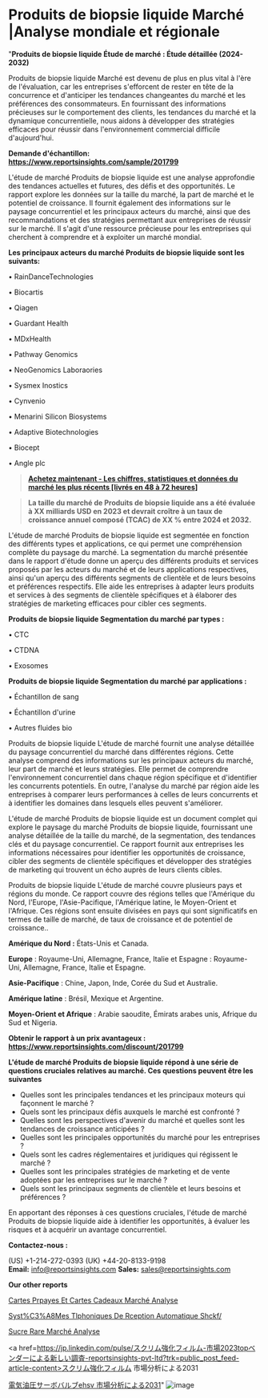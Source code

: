 # Produits de biopsie liquide Marché |Analyse mondiale et régionale

"<strong>Produits de biopsie liquide Étude de marché : Étude détaillée (2024-2032)</strong>

Produits de biopsie liquide Marché est devenu de plus en plus vital à l'ère de l'évaluation, car les entreprises s'efforcent de rester en tête de la concurrence et d'anticiper les tendances changeantes du marché et les préférences des consommateurs. En fournissant des informations précieuses sur le comportement des clients, les tendances du marché et la dynamique concurrentielle, nous aidons à développer des stratégies efficaces pour réussir dans l'environnement commercial difficile d'aujourd'hui.

<strong>Demande d'échantillon: <a href=https://www.reportsinsights.com/sample/201799>https://www.reportsinsights.com/sample/201799</a></strong>

L'étude de marché Produits de biopsie liquide est une analyse approfondie des tendances actuelles et futures, des défis et des opportunités. Le rapport explore les données sur la taille du marché, la part de marché et le potentiel de croissance. Il fournit également des informations sur le paysage concurrentiel et les principaux acteurs du marché, ainsi que des recommandations et des stratégies permettant aux entreprises de réussir sur le marché. Il s'agit d'une ressource précieuse pour les entreprises qui cherchent à comprendre et à exploiter un marché mondial.

<strong>Les principaux acteurs du marché Produits de biopsie liquide sont les suivants:</strong>

• RainDanceTechnologies

• Biocartis

• Qiagen

• Guardant Health

• MDxHealth

• Pathway Genomics

• NeoGenomics Laboraories

• Sysmex Inostics

• Cynvenio

• Menarini Silicon Biosystems

• Adaptive Biotechnologies

• Biocept

• Angle plc
<blockquote><a href=https://www.reportsinsights.com/buynow/201799><span style=text-decoration: underline;><strong>Achetez maintenant - Les chiffres, statistiques et données du marché les plus récents [livrés en 48 à 72 heures]</strong></span></a></blockquote>
<blockquote><span style=text-decoration: underline;><strong>La taille du marché de Produits de biopsie liquide ans a été évaluée à XX milliards USD en 2023 et devrait croître à un taux de croissance annuel composé (TCAC) de XX % entre 2024 et 2032.</strong></span></blockquote>
L'étude de marché Produits de biopsie liquide est segmentée en fonction des différents types et applications, ce qui permet une compréhension complète du paysage du marché. La segmentation du marché présentée dans le rapport d'étude donne un aperçu des différents produits et services proposés par les acteurs du marché et de leurs applications respectives, ainsi qu'un aperçu des différents segments de clientèle et de leurs besoins et préférences respectifs. Elle aide les entreprises à adapter leurs produits et services à des segments de clientèle spécifiques et à élaborer des stratégies de marketing efficaces pour cibler ces segments.

<strong>Produits de biopsie liquide Segmentation du marché par types :</strong>

• CTC

• CTDNA

• Exosomes

<strong>Produits de biopsie liquide Segmentation du marché par applications :</strong>

• Échantillon de sang

• Échantillon d'urine

• Autres fluides bio

Produits de biopsie liquide L'étude de marché fournit une analyse détaillée du paysage concurrentiel du marché dans différentes régions. Cette analyse comprend des informations sur les principaux acteurs du marché, leur part de marché et leurs stratégies. Elle permet de comprendre l'environnement concurrentiel dans chaque région spécifique et d'identifier les concurrents potentiels. En outre, l'analyse du marché par région aide les entreprises à comparer leurs performances à celles de leurs concurrents et à identifier les domaines dans lesquels elles peuvent s'améliorer.

L'étude de marché Produits de biopsie liquide est un document complet qui explore le paysage du marché Produits de biopsie liquide, fournissant une analyse détaillée de la taille du marché, de la segmentation, des tendances clés et du paysage concurrentiel. Ce rapport fournit aux entreprises les informations nécessaires pour identifier les opportunités de croissance, cibler des segments de clientèle spécifiques et développer des stratégies de marketing qui trouvent un écho auprès de leurs clients cibles.

Produits de biopsie liquide L'étude de marché couvre plusieurs pays et régions du monde. Ce rapport couvre des régions telles que l'Amérique du Nord, l'Europe, l'Asie-Pacifique, l'Amérique latine, le Moyen-Orient et l'Afrique. Ces régions sont ensuite divisées en pays qui sont significatifs en termes de taille de marché, de taux de croissance et de potentiel de croissance..

<strong>Amérique du Nord :</strong> États-Unis et Canada.

<strong>Europe</strong> : Royaume-Uni, Allemagne, France, Italie et Espagne : Royaume-Uni, Allemagne, France, Italie et Espagne.

<strong>Asie-Pacifique</strong> : Chine, Japon, Inde, Corée du Sud et Australie.

<strong>Amérique latine</strong> : Brésil, Mexique et Argentine.

<strong>Moyen-Orient et Afrique</strong> : Arabie saoudite, Émirats arabes unis, Afrique du Sud et Nigeria.

<strong>Obtenir le rapport à un prix avantageux : <a href=https://www.reportsinsights.com/discount/201799>https://www.reportsinsights.com/discount/201799</a></strong>

<strong>L'étude de marché Produits de biopsie liquide répond à une série de questions cruciales relatives au marché. Ces questions peuvent être les suivantes</strong>
<ul>
  <li>Quelles sont les principales tendances et les principaux moteurs qui façonnent le marché ?</li>
  <li>Quels sont les principaux défis auxquels le marché est confronté ?</li>
  <li>Quelles sont les perspectives d'avenir du marché et quelles sont les tendances de croissance anticipées ?</li>
  <li>Quelles sont les principales opportunités du marché pour les entreprises ?</li>
  <li>Quels sont les cadres réglementaires et juridiques qui régissent le marché ?</li>
  <li>Quelles sont les principales stratégies de marketing et de vente adoptées par les entreprises sur le marché ?</li>
  <li>Quels sont les principaux segments de clientèle et leurs besoins et préférences ?</li>
</ul>
En apportant des réponses à ces questions cruciales, l'étude de marché Produits de biopsie liquide aide à identifier les opportunités, à évaluer les risques et à acquérir un avantage concurrentiel.

<strong>Contactez-nous :</strong>

(US) +1-214-272-0393
(UK) +44-20-8133-9198
<strong>Email:</strong> <a>info@reportsinsights.com</a>
<strong>Sales:</strong> <a>sales@reportsinsights.com</a>

<strong>Our other reports</strong>

<a href=https://www.linkedin.com/pulse/cartes-pr%C3%A9pay%C3%A9es-et-cartes-cadeaux-march%C3%A9domaines-ufgsc/>Cartes Prpayes Et Cartes Cadeaux Marché Analyse</a>

<a href=https://www.linkedin.com/pulse/syst%C3%A8mes-t%C3%A9l%C3%A9phoniques-de-r%C3%A9ception-automatique-shckf/>Syst%C3%A8Mes Tlphoniques De Rception Automatique Shckf/</a>

<a href=https://www.linkedin.com/pulse/sucre-rare-march%C3%A9-moteurs-contraintes-opportunit%C3%A9s-tbxkf/>Sucre Rare Marché Analyse</a>

<a href=https://jp.linkedin.com/pulse/スクリム強化フィルム-市場2023topベンダーによる新しい調査-reportsinsights-pvt-ltd?trk=public_post_feed-article-content>スクリム強化フィルム 市場分析による2031</a>

<a href=https://www.linkedin.com/pulse/電気油圧サーボバルブehsv-市場2023完全な地域分析-reports-insights-expert/>電気油圧サーボバルブehsv 市場分析による2031</a>"
![image](https://github.com/daminid12/RIresearchers/assets/158430485/20af4273-3c0a-4d8d-9c41-d644ae77ba7c)
